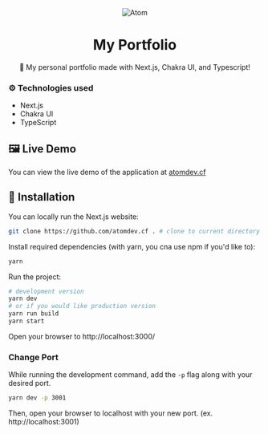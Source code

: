 
<div align="center">
  <img alt="Atom" src="https://user-images.githubusercontent.com/99760654/167720926-113dc5c0-111d-411e-9648-581f04af38d6.png"></img>
  <br />
  <h1>My Portfolio</h1>
  <p>💪 My personal portfolio made with Next.js, Chakra UI, and Typescript!</p>
</div>

### ⚙️ Technologies used
- Next.js
- Chakra UI
- TypeScript

## 🖼️ Live Demo
You can view the live demo of the application at [atomdev.cf](https://atomdev.cf)

## 💉 Installation
You can locally run the Next.js website:
```bash
git clone https://github.com/atomdev.cf . # clone to current directory
```
Install required dependencies (with yarn, you cna use npm if you'd like to):
```bash
yarn
```
Run the project:
```bash
# development version
yarn dev
# or if you would like production version
yarn run build
yarn start
```
Open your browser to http://localhost:3000/

### Change Port
While running the development command, add the `-p` flag along with your desired port.
```bash
yarn dev -p 3001
```
Then, open your browser to localhost with your new port. (ex. http://localhost:3001)
